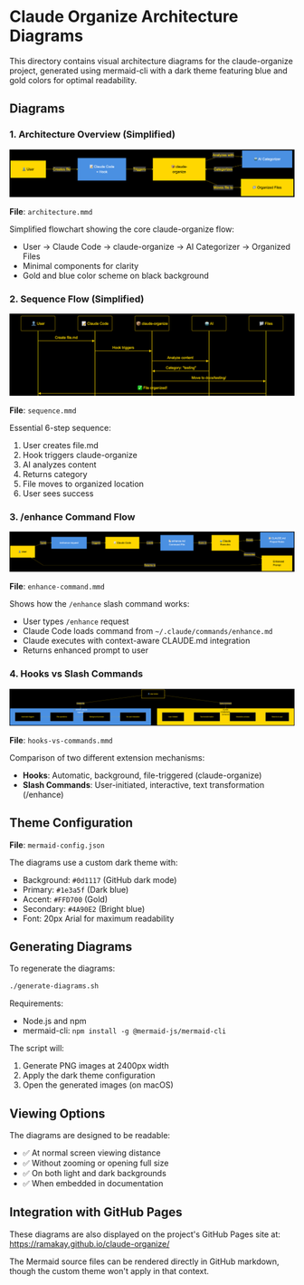 # Claude Organize Architecture Diagrams

This directory contains visual architecture diagrams for the claude-organize project, generated using mermaid-cli with a dark theme featuring blue and gold colors for optimal readability.

## Diagrams

### 1. Architecture Overview (Simplified)

![Architecture Diagram](architecture.png)

**File**: `architecture.mmd`

Simplified flowchart showing the core claude-organize flow:

- User → Claude Code → claude-organize → AI Categorizer → Organized Files
- Minimal components for clarity
- Gold and blue color scheme on black background

### 2. Sequence Flow (Simplified)

![Sequence Diagram](sequence.png)

**File**: `sequence.mmd`

Essential 6-step sequence:

1. User creates file.md
2. Hook triggers claude-organize
3. AI analyzes content
4. Returns category
5. File moves to organized location
6. User sees success

### 3. /enhance Command Flow

![Enhance Command Diagram](enhance-command.png)

**File**: `enhance-command.mmd`

Shows how the `/enhance` slash command works:

- User types `/enhance` request
- Claude Code loads command from `~/.claude/commands/enhance.md`
- Claude executes with context-aware CLAUDE.md integration
- Returns enhanced prompt to user

### 4. Hooks vs Slash Commands

![Hooks vs Commands](hooks-vs-commands.png)

**File**: `hooks-vs-commands.mmd`

Comparison of two different extension mechanisms:

- **Hooks**: Automatic, background, file-triggered (claude-organize)
- **Slash Commands**: User-initiated, interactive, text transformation (/enhance)

## Theme Configuration

**File**: `mermaid-config.json`

The diagrams use a custom dark theme with:

- Background: `#0d1117` (GitHub dark mode)
- Primary: `#1e3a5f` (Dark blue)
- Accent: `#FFD700` (Gold)
- Secondary: `#4A90E2` (Bright blue)
- Font: 20px Arial for maximum readability

## Generating Diagrams

To regenerate the diagrams:

```bash
./generate-diagrams.sh
```

Requirements:

- Node.js and npm
- mermaid-cli: `npm install -g @mermaid-js/mermaid-cli`

The script will:

1. Generate PNG images at 2400px width
2. Apply the dark theme configuration
3. Open the generated images (on macOS)

## Viewing Options

The diagrams are designed to be readable:

- ✅ At normal screen viewing distance
- ✅ Without zooming or opening full size
- ✅ On both light and dark backgrounds
- ✅ When embedded in documentation

## Integration with GitHub Pages

These diagrams are also displayed on the project's GitHub Pages site at:
https://ramakay.github.io/claude-organize/

The Mermaid source files can be rendered directly in GitHub markdown, though the custom theme won't apply in that context.
